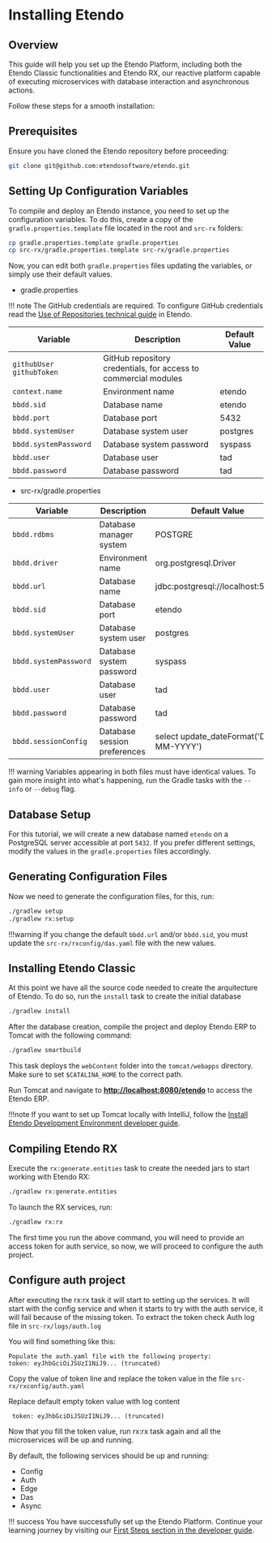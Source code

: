 # Installing Etendo

## Overview

This guide will help you set up the Etendo Platform, including both the Etendo Classic functionalities and Etendo RX, our reactive platform capable of executing microservices with database interaction and asynchronous actions.

Follow these steps for a smooth installation:

## Prerequisites

Ensure you have cloned the Etendo repository before proceeding:

```bash
git clone git@github.com:etendosoftware/etendo.git
```

## Setting Up Configuration Variables

To compile and deploy an Etendo instance, you need to set up the configuration variables. To do this, create a copy of the `gradle.properties.template` file located in the root and `src-rx` folders:

```bash
cp gradle.properties.template gradle.properties
cp src-rx/gradle.properties.template src-rx/gradle.properties
```

Now, you can edit both `gradle.properties` files updating the variables, or simply use their default values.

- gradle.properties

!!! note
    The GitHub credentials are required.
    To configure GitHub credentials read the [Use of Repositories technical guide](/docs/developer-guide/etendo-classic/getting-started/installation/use-of-repositories-in-etendo/) in Etendo.

| Variable                | Description                                                      | Default Value      |
| ----------------------- | ---------------------------------------------------------------- | ------------------ |
| `githubUser githubToken`| GitHub repository credentials, for access to commercial modules  |                    |
| `context.name`          | Environment name                                                 | etendo             |
| `bbdd.sid`              | Database name                                                    | etendo             |
| `bbdd.port`             | Database port                                                    | 5432               |
| `bbdd.systemUser`       | Database system user                                             | postgres           |
| `bbdd.systemPassword`   | Database system password                                         | syspass            |
| `bbdd.user`             | Database user                                                    | tad                |
| `bbdd.password`         | Database password                                                | tad                |

- src-rx/gradle.properties

| Variable      | Description                          | Default Value      |
| ------------- | ------------------------------------ | ------------------ |
| `bbdd.rdbms`| Database manager system  | POSTGRE |
| `bbdd.driver`       | Environment name | org.postgresql.Driver |
| `bbdd.url`    |  Database name | jdbc:postgresql://localhost:5432 |
| `bbdd.sid`    |  Database port | etendo |
| `bbdd.systemUser`    |  Database system user | postgres |
| `bbdd.systemPassword`    |  Database system password | syspass |
| `bbdd.user`    |  Database user | tad |
| `bbdd.password`    |  Database password | tad |
| `bbdd.sessionConfig	`    |  Database session preferences	 | select update_dateFormat('DD-MM-YYYY') |

!!! warning
    Variables appearing in both files must have identical values. To gain more insight into what's happening, run the Gradle tasks with the `--info` or `--debug` flag.


## Database Setup

For this tutorial, we will create a new database named `etendo` on a PostgreSQL server accessible at port `5432`. If you prefer different settings, modify the values in the `gradle.properties` files accordingly.

## Generating Configuration Files

Now we need to generate the configuration files, for this, run:

```bash
./gradlew setup
./gradlew rx:setup
```

!!!warning
    If you change the default `bbdd.url` and/or `bbdd.sid`, you must update the `src-rx/rxconfig/das.yaml` file with the new values.

## Installing Etendo Classic

At this point we have all the source code needed to create the arquitecture of Etendo.
To do so, run the `install` task to create the initial database

```bash
./gradlew install
```

After the database creation, compile the project and deploy Etendo ERP to Tomcat with the following command:

```bash
./gradlew smartbuild
```

This task deploys the `webContent` folder into the `tomcat/webapps` directory. Make sure to set `$CATALINA_HOME` to the correct path.

Run Tomcat and navigate to [**http://localhost:8080/etendo**](http://localhost:8080/etendo) to access the Etendo ERP.

!!!note
    If you want to set up Tomcat locally with IntelliJ, follow the [Install Etendo Development Environment developer guide](/docs/developer-guide/etendo-classic/getting-started/installation/install-etendo-development-environment).

## Compiling Etendo RX

Execute the `rx:generate.entities` task to create the needed jars to start working with Etendo RX:

```bash
./gradlew rx:generate.entities
```

To launch the RX services, run:

```bash
./gradlew rx:rx
```

The first time you run the above command, you will need to provide an access token for auth service, so now, we will proceed to configure the auth project.

## Configure auth project

After executing the rx:rx task it will start to setting up the services.
It will start with the config service and when it starts to try with the auth service, it will fail because of the missing token.
To extract the token check Auth log file in `src-rx/logs/auth.log`

You will find something like this:

```
Populate the auth.yaml file with the following property:
token: eyJhbGciOiJSUzI1NiJ9... (truncated)
```

Copy the value of token line and replace the token value in the file `src-rx/rxconfig/auth.yaml`

Replace default empty token value with log content

```
 token: eyJhbGciOiJSUzI1NiJ9... (truncated)
```

Now that you fill the token value, run rx:rx task again and all the microservices will be up and running.

By default, the following services should be up and running:

- Config
- Auth
- Edge
- Das
- Async

!!! success
    You have successfully set up the Etendo Platform. Continue your learning journey by visiting our [First Steps section in the developer guide](/docs/developer-guide/etendo-rx/tutorials/first-steps).
